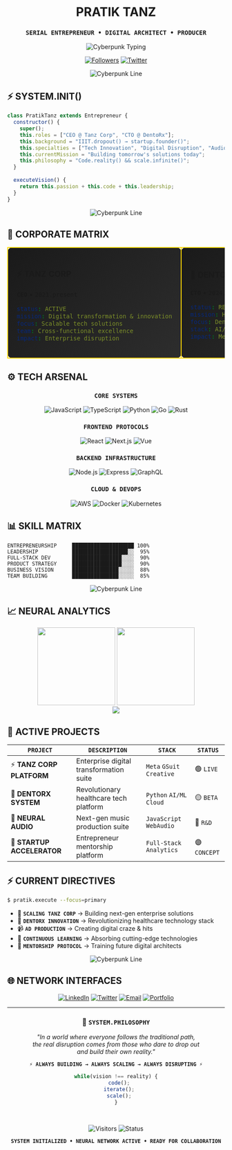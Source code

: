 <div align="center">

# PRATIK TANZ

### `SERIAL ENTREPRENEUR • DIGITAL ARCHITECT • PRODUCER`

<img src="https://readme-typing-svg.demolab.com?font=JetBrains+Mono&weight=700&size=22&duration=2500&pause=1000&color=FFD700&center=true&vCenter=true&width=700&lines=CEO+%40+TANZ+CORP+%7C+BUILDING+THE+FUTURE;CTO+%40+DENTORX+%7C+DISRUPTING+HEALTHCARE;IIIT+DROPOUT+%7C+STARTUP+FOUNDER;CODING+REALITY+%7C+ONE+ALGORITHM+AT+A+TIME" alt="Cyberpunk Typing" />

<br/>

[![Followers](https://img.shields.io/github/followers/pratiktanz?style=for-the-badge&logo=github&logoColor=FFD700&labelColor=000000&color=FFD700)](https://github.com/pratiktanz)
[![Twitter](https://img.shields.io/twitter/follow/pratiktanz?style=for-the-badge&logo=twitter&logoColor=FFD700&labelColor=000000&color=FFD700)](https://instagram.com/pratiktanz)

</div>

<div align="center">

![Cyberpunk Line](https://user-images.githubusercontent.com/73097560/115834477-dbab4500-a447-11eb-908a-139a6edaec5c.gif)

</div>

## ⚡ SYSTEM.INIT()

```javascript
class PratikTanz extends Entrepreneur {
  constructor() {
    super();
    this.roles = ["CEO @ Tanz Corp", "CTO @ DentoRx"];
    this.background = "IIIT.dropout() → startup.founder()";
    this.specialties = ["Tech Innovation", "Digital Disruption", "Audio Production"];
    this.currentMission = "Building tomorrow's solutions today";
    this.philosophy = "Code.reality() && scale.infinite()";
  }
  
  executeVision() {
    return this.passion + this.code + this.leadership;
  }
}
```

<div align="center">

![Cyberpunk Line](https://user-images.githubusercontent.com/73097560/115834477-dbab4500-a447-11eb-908a-139a6edaec5c.gif)

</div>

## 🏢 CORPORATE MATRIX

<table>
<tr>
<td width="50%" style="background: linear-gradient(135deg, #1a1a1a 0%, #2d2d2d 100%); border: 2px solid #FFD700; border-radius: 10px; padding: 20px;">

### ⚡ TANZ CORP
**`CEO`** • `2021.present`

```yaml
status: ACTIVE
mission: Digital transformation & innovation
focus: Scalable tech solutions
team: Cross-functional excellence
impact: Enterprise disruption
```

</td>
<td width="50%" style="background: linear-gradient(135deg, #1a1a1a 0%, #2d2d2d 100%); border: 2px solid #FFD700; border-radius: 10px; padding: 20px;">

### 🦷 DENTORX  
**`CTO`** • `2024.present`

```yaml
status: REVOLUTIONIZING
mission: Healthcare technology advancement
focus: Dental care innovation
stack: AI/ML + Cloud infrastructure
impact: Medical industry disruption
```

</td>
</tr>
</table>

## ⚙️ TECH ARSENAL

<div align="center">

### `CORE SYSTEMS`
![JavaScript](https://img.shields.io/badge/JavaScript-000000?style=for-the-badge&logo=javascript&logoColor=FFD700&labelColor=000000)
![TypeScript](https://img.shields.io/badge/TypeScript-000000?style=for-the-badge&logo=typescript&logoColor=FFD700&labelColor=000000)
![Python](https://img.shields.io/badge/Python-000000?style=for-the-badge&logo=python&logoColor=FFD700&labelColor=000000)
![Go](https://img.shields.io/badge/Go-000000?style=for-the-badge&logo=go&logoColor=FFD700&labelColor=000000)
![Rust](https://img.shields.io/badge/Rust-000000?style=for-the-badge&logo=rust&logoColor=FFD700&labelColor=000000)

### `FRONTEND PROTOCOLS`
![React](https://img.shields.io/badge/React-000000?style=for-the-badge&logo=react&logoColor=FFD700&labelColor=000000)
![Next.js](https://img.shields.io/badge/Next.js-000000?style=for-the-badge&logo=next.js&logoColor=FFD700&labelColor=000000)
![Vue](https://img.shields.io/badge/Vue-000000?style=for-the-badge&logo=vue.js&logoColor=FFD700&labelColor=000000)

### `BACKEND INFRASTRUCTURE`
![Node.js](https://img.shields.io/badge/Node.js-000000?style=for-the-badge&logo=node.js&logoColor=FFD700&labelColor=000000)
![Express](https://img.shields.io/badge/Express-000000?style=for-the-badge&logo=express&logoColor=FFD700&labelColor=000000)
![GraphQL](https://img.shields.io/badge/GraphQL-000000?style=for-the-badge&logo=graphql&logoColor=FFD700&labelColor=000000)

### `CLOUD & DEVOPS`
![AWS](https://img.shields.io/badge/AWS-000000?style=for-the-badge&logo=amazon-aws&logoColor=FFD700&labelColor=000000)
![Docker](https://img.shields.io/badge/Docker-000000?style=for-the-badge&logo=docker&logoColor=FFD700&labelColor=000000)
![Kubernetes](https://img.shields.io/badge/Kubernetes-000000?style=for-the-badge&logo=kubernetes&logoColor=FFD700&labelColor=000000)

</div>

## 📊 SKILL MATRIX

<div align="left">

```
ENTREPRENEURSHIP     ████████████████████ 100%
LEADERSHIP           ██████████████████░░  95%
FULL-STACK DEV       ████████████████░░░░  90%
PRODUCT STRATEGY     ████████████████░░░░  90%
BUSINESS VISION      ███████████████░░░░░  88%
TEAM BUILDING        ███████████████░░░░░  85%
```

</div>

<div align="center">

![Cyberpunk Line](https://user-images.githubusercontent.com/73097560/115834477-dbab4500-a447-11eb-908a-139a6edaec5c.gif)

</div>

## 📈 NEURAL ANALYTICS

<div align="center">
  <img height="180em" src="https://github-readme-stats.vercel.app/api?username=10pratik10&show_icons=true&theme=dark&include_all_commits=true&count_private=true&hide_border=true&bg_color=000000&title_color=FFD700&text_color=FFFFFF&icon_color=FFD700&border_color=FFD700" />
  <img height="180em" src="https://github-readme-stats.vercel.app/api/top-langs/?username=10pratik10&layout=compact&langs_count=8&theme=dark&hide_border=true&bg_color=000000&title_color=FFD700&text_color=FFFFFF&border_color=FFD700" />
</div>

<div align="center">
  <img src="https://github-readme-streak-stats.herokuapp.com/?user=pratiktanz&theme=dark&hide_border=true&background=000000&stroke=FFD700&ring=FFD700&fire=FFD700&currStreakLabel=FFFFFF&sideLabels=FFD700&dates=FFFFFF&sideNums=FFFFFF&currStreakNum=FFFFFF" />
</div>

## 🎯 ACTIVE PROJECTS

<div align="center">

| `PROJECT` | `DESCRIPTION` | `STACK` | `STATUS` |
|-----------|---------------|---------|----------|
| ⚡ **TANZ CORP PLATFORM** | Enterprise digital transformation suite | `Meta` `GSuit` `Creative` | 🟢 `LIVE` |
| 🦷 **DENTORX SYSTEM** | Revolutionary healthcare tech platform | `Python` `AI/ML` `Cloud` | 🟡 `BETA` |
| 🎵 **NEURAL AUDIO** | Next-gen music production suite | `JavaScript` `WebAudio` | 🔵 `R&D` |
| 🚀 **STARTUP ACCELERATOR** | Entrepreneur mentorship platform | `Full-Stack` `Analytics` | 🟣 `CONCEPT` |

</div>

## ⚡ CURRENT DIRECTIVES

```bash
$ pratik.execute --focus=primary
```

- 🏢 **`SCALING TANZ CORP`** → Building next-gen enterprise solutions
- 🦷 **`DENTORX INNOVATION`** → Revolutionizing healthcare technology stack
- 📹 **`AD PRODUCTION`** → Creating digital craze & hits
- 🧠 **`CONTINUOUS LEARNING`** → Absorbing cutting-edge technologies
- 👥 **`MENTORSHIP PROTOCOL`** → Training future digital architects

<div align="center">

![Cyberpunk Line](https://user-images.githubusercontent.com/73097560/115834477-dbab4500-a447-11eb-908a-139a6edaec5c.gif)

</div>

## 🌐 NETWORK INTERFACES

<div align="center">

[![LinkedIn](https://img.shields.io/badge/LINKEDIN-000000?style=for-the-badge&logo=linkedin&logoColor=FFD700&labelColor=000000)](https://linkedin.com/in/pratiktanz)
[![Twitter](https://img.shields.io/badge/TWITTER-000000?style=for-the-badge&logo=twitter&logoColor=FFD700&labelColor=000000)](https://twitter.com/pratiktanz)
[![Email](https://img.shields.io/badge/NEURAL_MAIL-000000?style=for-the-badge&logo=gmail&logoColor=FFD700&labelColor=000000)](mailto:pratik@tanzcorp.com)
[![Portfolio](https://img.shields.io/badge/DIGITAL_REALM-000000?style=for-the-badge&logo=vercel&logoColor=FFD700&labelColor=000000)](https://pratiktanz.dev)

</div>

---

<div align="center">

### 💭 `SYSTEM.PHILOSOPHY`

*"In a world where everyone follows the traditional path,*  
*the real disruption comes from those who dare to drop out*  
*and build their own reality."*

**`⚡ ALWAYS BUILDING → ALWAYS SCALING → ALWAYS DISRUPTING ⚡`**

```javascript
while(vision !== reality) {
  code();
  iterate();
  scale();
}
```

<br/>

![Visitors](https://komarev.com/ghpvc/?username=pratiktanz&color=FFD700&style=for-the-badge&label=NEURAL+VISITORS&labelColor=000000)
![Status](https://img.shields.io/badge/STATUS-ONLINE-FFD700?style=for-the-badge&logo=statuspage&logoColor=000000&labelColor=000000)

</div>

<div align="center">

**`SYSTEM INITIALIZED • NEURAL NETWORK ACTIVE • READY FOR COLLABORATION`**

</div>
